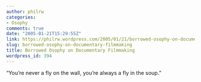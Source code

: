 ```yaml
---
author: philrw
categories:
- Osophy
comments: true
date: "2005-01-21T15:29:55Z"
link: https://philrw.wordpress.com/2005/01/21/borrowed-osophy-on-documentary-filmmaking/
slug: borrowed-osophy-on-documentary-filmmaking
title: Borrowed Osophy on Documentary Filmmaking
wordpress_id: 394
---
```


“You’re never a fly on the wall, you’re always a fly in the soup.”

